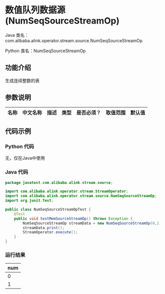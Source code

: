 # 数值队列数据源 (NumSeqSourceStreamOp)
Java 类名：com.alibaba.alink.operator.stream.source.NumSeqSourceStreamOp

Python 类名：NumSeqSourceStreamOp


## 功能介绍
生成连续整数的表

## 参数说明

| 名称 | 中文名称 | 描述 | 类型 | 是否必须？ | 取值范围 | 默认值 |
| --- | --- | --- | --- | --- | --- | --- |



## 代码示例

### Python 代码
无，仅在Java中使用


### Java 代码

```java
package javatest.com.alibaba.alink.stream.source;

import com.alibaba.alink.operator.stream.StreamOperator;
import com.alibaba.alink.operator.stream.source.NumSeqSourceStreamOp;
import org.junit.Test;

public class NumSeqSourceStreamOpTest {
	@Test
	public void testMemSourceStreamOp() throws Exception {
		NumSeqSourceStreamOp streamData = new NumSeqSourceStreamOp(0,1,0.1);
		streamData.print();
		StreamOperator.execute();
	}
}
```

### 运行结果

|num
|---
|0
|1
